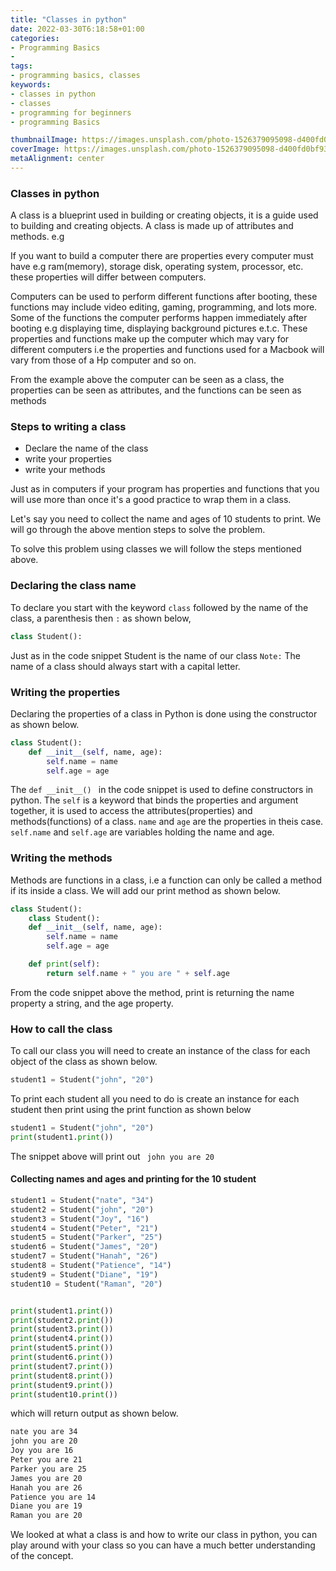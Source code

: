 ```yaml
---
title: "Classes in python"
date: 2022-03-30T6:18:58+01:00
categories:
- Programming Basics
- 
tags:
- programming basics, classes
keywords: 
- classes in python
- classes
- programming for beginners
- programming Basics

thumbnailImage: https://images.unsplash.com/photo-1526379095098-d400fd0bf935?ixlib=rb-1.2.1&ixid=MnwxMjA3fDB8MHxzZWFyY2h8M3x8cHl0aG9uJTIwY2xhc3Nlc3xlbnwwfHwwfHw%3D&auto=format&fit=crop&w=500&q=60
coverImage: https://images.unsplash.com/photo-1526379095098-d400fd0bf935?ixlib=rb-1.2.1&ixid=MnwxMjA3fDB8MHxzZWFyY2h8M3x8cHl0aG9uJTIwY2xhc3Nlc3xlbnwwfHwwfHw%3D&auto=format&fit=crop&w=500&q=60
metaAlignment: center
---
```


### Classes in python

A class is a blueprint used in building or creating objects, it is a guide used to building and creating objects. A class is made up of attributes and methods. e.g

If you want to build a computer there are properties every computer must have e.g ram(memory), storage disk, operating system, processor, etc. these properties will differ between computers.

Computers can be used to perform different functions after booting, these functions may include video editing, gaming, programming, and lots more. Some of the functions the computer performs happen immediately after booting e.g displaying time, displaying background pictures e.t.c. These properties and functions make up the computer which may vary for different computers i.e the properties and functions used for a Macbook will vary from those of a Hp computer and so on.

From the example above the computer can be seen as a class, the properties can be seen as attributes, and the functions can be seen as methods

### Steps to writing a class
- Declare the name of the class
- write your properties
- write your methods

Just as in computers if your program has properties and functions that you will use more than once it's a good practice to wrap them in a class. 

Let's say you need to collect the name and ages of 10 students to print. We will go through the above mention steps to solve the problem.

To solve this problem using classes we will follow the steps mentioned above.

### Declaring the class name
To declare you start with the keyword `class` followed by the name of the class, a parenthesis then `:` as shown below,
```python
class Student():
```
Just as in the code snippet Student is the name of our class
`Note:` The name of a class should always start with a capital letter.

### Writing the properties
Declaring the properties of a class in Python is done using the constructor as shown below.
```python
class Student():
    def __init__(self, name, age):
        self.name = name
        self.age = age
```
The `def __init__() ` in the code snippet is used to define constructors in python. The `self` is a keyword that binds the properties and argument together, it is used to access the attributes(properties) and methods(functions) of a class. `name` and `age` are the properties in theis case. `self.name` and `self.age` are variables holding the name and age.

### Writing the methods
Methods are functions in a class, i.e a function can only be called a method if its inside a class. We will add our print method as shown below.
```python
class Student():
    class Student():
    def __init__(self, name, age):
        self.name = name
        self.age = age

    def print(self):
        return self.name + " you are " + self.age
```
From the code snippet above the method, print is returning the name property a string, and the age property.

### How to call the class
To call our class you will need to create an instance of the class for each object of the class as shown below.
```python
student1 = Student("john", "20")
```
To print each student all you need to do is create an instance for each student then print using the print function as shown below
```python
student1 = Student("john", "20")
print(student1.print())
```
The snippet above will print out ``` john you are 20``` 

#### Collecting names and ages and printing for the 10 student

```python
student1 = Student("nate", "34")
student2 = Student("john", "20")
student3 = Student("Joy", "16")
student4 = Student("Peter", "21")
student5 = Student("Parker", "25")
student6 = Student("James", "20")
student7 = Student("Hanah", "26")
student8 = Student("Patience", "14")
student9 = Student("Diane", "19")
student10 = Student("Raman", "20")


print(student1.print())
print(student2.print())
print(student3.print())
print(student4.print())
print(student5.print())
print(student6.print())
print(student7.print())
print(student8.print())
print(student9.print())
print(student10.print())
```

which will return output as shown below.
```bash
nate you are 34
john you are 20
Joy you are 16
Peter you are 21
Parker you are 25
James you are 20
Hanah you are 26
Patience you are 14
Diane you are 19
Raman you are 20
```
We looked at what a class is and how to write our class in python, you can play around with your class so you can have a much better understanding of the concept.
